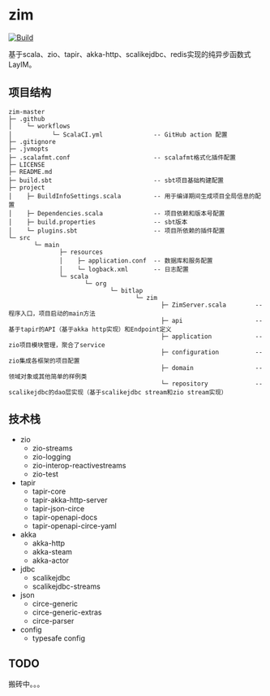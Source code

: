 # zim
[![Build](https://github.com/bitlap/zim/actions/workflows/ScalaCI.yml/badge.svg?branch=master)](https://github.com/bitlap/zim/actions/workflows/ScalaCI.yml)

基于scala、zio、tapir、akka-http、scalikejdbc、redis实现的纯异步函数式LayIM。

## 项目结构

```
zim-master
├─ .github
│    └─ workflows   
│           └─ ScalaCI.yml              -- GitHub action 配置
├─ .gitignore
├─ .jvmopts
├─ .scalafmt.conf                       -- scalafmt格式化插件配置
├─ LICENSE
├─ README.md
├─ build.sbt                            -- sbt项目基础构建配置
├─ project
│    ├─ BuildInfoSettings.scala         -- 用于编译期间生成项目全局信息的配置
│    ├─ Dependencies.scala              -- 项目依赖和版本号配置
│    ├─ build.properties                -- sbt版本
│    └─ plugins.sbt                     -- 项目所依赖的插件配置
└─ src
       └─ main
              ├─ resources
              │    ├─ application.conf  -- 数据库和服务配置
              │    └─ logback.xml       -- 日志配置
              └─ scala
                     └─ org
                            └─ bitlap
                                   └─ zim
                                          ├─ ZimServer.scala        -- 程序入口，项目启动的main方法
                                          ├─ api                    -- 基于tapir的API（基于akka http实现）和Endpoint定义
                                          ├─ application            -- zio项目模块管理，聚合了service
                                          ├─ configuration          -- zio集成各框架的项目配置
                                          ├─ domain                 -- 领域对象或其他简单的样例类
                                          └─ repository             -- scalikejdbc的dao层实现（基于scalikejdbc stream和zio stream实现）
```

## 技术栈

- zio
  - zio-streams
  - zio-logging
  - zio-interop-reactivestreams
  - zio-test
- tapir
  - tapir-core
  - tapir-akka-http-server
  - tapir-json-circe
  - tapir-openapi-docs
  - tapir-openapi-circe-yaml
- akka
  - akka-http
  - akka-steam
  - akka-actor
- jdbc
  - scalikejdbc 
  - scalikejdbc-streams
- json 
  - circe-generic
  - circe-generic-extras
  - circe-parser
- config
  - typesafe config 

## TODO

搬砖中。。。